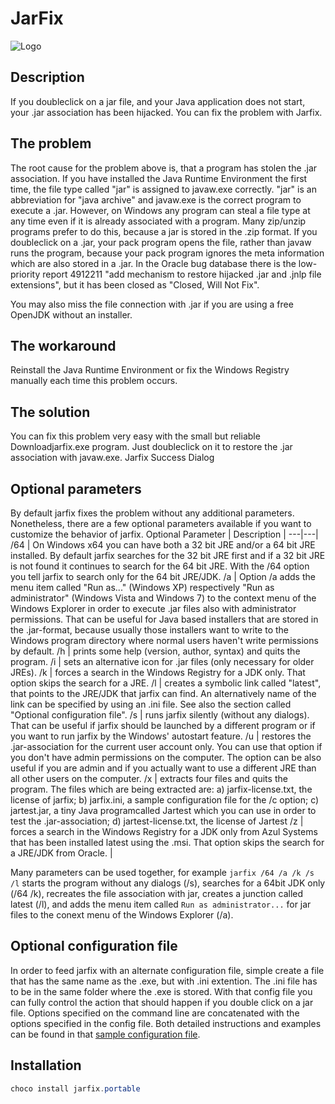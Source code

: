 ﻿# JarFix

![Logo](https://rawcdn.githack.com/kamack38/chocopkgs/master/assets/Jarfix.png)

## Description

If you doubleclick on a jar file, and your Java application does not start, your .jar association has been hijacked. You can fix the problem with Jarfix.

## The problem

The root cause for the problem above is, that a program has stolen the .jar association. If you have installed the Java Runtime Environment the first time, the file type called "jar" is assigned to javaw.exe correctly. "jar" is an abbreviation for "java archive" and javaw.exe is the correct program to execute a .jar. However, on Windows any program can steal a file type at any time even if it is already associated with a program. Many zip/unzip programs prefer to do this, because a jar is stored in the .zip format. If you doubleclick on a .jar, your pack program opens the file, rather than javaw runs the program, because your pack program ignores the meta information which are also stored in a .jar. In the Oracle bug database there is the low-priority report 4912211 "add mechanism to restore hijacked .jar and .jnlp file extensions", but it has been closed as "Closed, Will Not Fix".

You may also miss the file connection with .jar if you are using a free OpenJDK without an installer.

## The workaround

Reinstall the Java Runtime Environment or fix the Windows Registry manually each time this problem occurs.

## The solution

You can fix this problem very easy with the small but reliable Downloadjarfix.exe program. Just doubleclick on it to restore the .jar association with javaw.exe.
Jarfix Success Dialog

## Optional parameters

By default jarfix fixes the problem without any additional parameters. Nonetheless, there are a few optional parameters available if you want to customize the behavior of jarfix.
Optional Parameter | Description |
---|---|
/64 | On Windows x64 you can have both a 32 bit JRE and/or a 64 bit JRE installed. By default jarfix searches for the 32 bit JRE first and if a 32 bit JRE is not found it continues to search for the 64 bit JRE. With the /64 option you tell jarfix to search only for the 64 bit JRE/JDK.
/a | Option /a adds the menu item called "Run as..." (Windows XP) respectively "Run as administrator" (Windows Vista and Windows 7) to the context menu of the Windows Explorer in order to execute .jar files also with administrator permissions. That can be useful for Java based installers that are stored in the .jar-format, because usually those installers want to write to the Windows program directory where normal users haven't write permissions by default.
/h | prints some help (version, author, syntax) and quits the program.
/i | sets an alternative icon for .jar files (only necessary for older JREs).
/k | forces a search in the Windows Registry for a JDK only. That option skips the search for a JRE.
/l | creates a symbolic link called "latest", that points to the JRE/JDK that jarfix can find. An alternatively name of the link can be specified by using an .ini file. See also the section called "Optional configuration file".
/s | runs jarfix silently (without any dialogs). That can be useful if jarfix should be launched by a different program or if you want to run jarfix by the Windows' autostart feature.
/u | restores the .jar-association for the current user account only. You can use that option if you don't have admin permissions on the computer. The option can be also useful if you are admin and if you actually want to use a different JRE than all other users on the computer.
/x | extracts four files and quits the program. The files which are being extracted are: a) jarfix-license.txt, the license of jarfix; b) jarfix.ini, a sample configuration file for the /c option; c) jartest.jar, a tiny Java programcalled Jartest which you can use in order to test the .jar-association; d) jartest-license.txt, the license of Jartest
/z | forces a search in the Windows Registry for a JDK only from Azul Systems that has been installed latest using the .msi. That option skips the search for a JRE/JDK from Oracle. |

Many parameters can be used together, for example `jarfix /64 /a /k /s /l` starts the program without any dialogs (/s), searches for a 64bit JDK only (/64 /k), recreates the file association with jar, creates a junction called latest (/l), and adds the menu item called `Run as administrator...` for jar files to the conext menu of the Windows Explorer (/a).

## Optional configuration file

In order to feed jarfix with an alternate configuration file, simple create a file that has the same name as the .exe, but with .ini extention. The .ini file has to be in the same folder where the .exe is stored. With that config file you can fully control the action that should happen if you double click on a jar file. Options specified on the command line are concatenated with the options specified in the config file. Both detailed instructions and examples can be found in that [sample configuration file](https://johann.loefflmann.net/downloads/jarfix.ini).

## Installation

```powershell
choco install jarfix.portable
```
